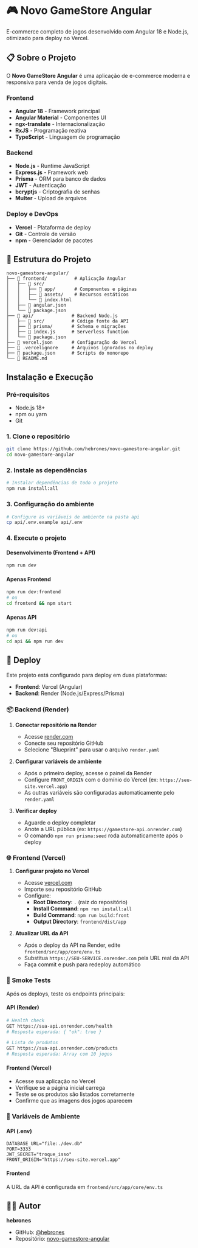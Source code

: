# 🎮 Novo GameStore Angular

E-commerce completo de jogos desenvolvido com Angular 18 e Node.js, otimizado para deploy no Vercel.

## 📋 Sobre o Projeto

O **Novo GameStore Angular** é uma aplicação de e-commerce moderna e responsiva para venda de jogos digitais. 

### Frontend
- **Angular 18** - Framework principal
- **Angular Material** - Componentes UI
- **ngx-translate** - Internacionalização
- **RxJS** - Programação reativa
- **TypeScript** - Linguagem de programação

### Backend
- **Node.js** - Runtime JavaScript
- **Express.js** - Framework web
- **Prisma** - ORM para banco de dados
- **JWT** - Autenticação
- **bcryptjs** - Criptografia de senhas
- **Multer** - Upload de arquivos

### Deploy e DevOps
- **Vercel** - Plataforma de deploy
- **Git** - Controle de versão
- **npm** - Gerenciador de pacotes

## 📁 Estrutura do Projeto

```
novo-gamestore-angular/
├── 📁 frontend/          # Aplicação Angular
│   ├── 📁 src/
│   │   ├── 📁 app/       # Componentes e páginas
│   │   ├── 📁 assets/    # Recursos estáticos
│   │   └── 📄 index.html
│   ├── 📄 angular.json
│   └── 📄 package.json
├── 📁 api/              # Backend Node.js
│   ├── 📁 src/          # Código fonte da API
│   ├── 📁 prisma/       # Schema e migrações
│   ├── 📄 index.js      # Serverless function
│   └── 📄 package.json
├── 📄 vercel.json       # Configuração do Vercel
├── 📄 .vercelignore     # Arquivos ignorados no deploy
├── 📄 package.json      # Scripts do monorepo
└── 📄 README.md
```

##  Instalação e Execução

### Pré-requisitos
- Node.js 18+ 
- npm ou yarn
- Git

### 1. Clone o repositório
```bash
git clone https://github.com/hebrones/novo-gamestore-angular.git
cd novo-gamestore-angular
```

### 2. Instale as dependências
```bash
# Instalar dependências de todo o projeto
npm run install:all
```

### 3. Configuração do ambiente
```bash
# Configure as variáveis de ambiente na pasta api
cp api/.env.example api/.env
```

### 4. Execute o projeto

#### Desenvolvimento (Frontend + API)
```bash
npm run dev
```

#### Apenas Frontend
```bash
npm run dev:frontend
# ou
cd frontend && npm start
```

#### Apenas API
```bash
npm run dev:api
# ou
cd api && npm run dev
```

## 🚀 Deploy

Este projeto está configurado para deploy em duas plataformas:
- **Frontend**: Vercel (Angular)
- **Backend**: Render (Node.js/Express/Prisma)

### 📦 Backend (Render)

1. **Conectar repositório na Render**
   - Acesse [render.com](https://render.com)
   - Conecte seu repositório GitHub
   - Selecione "Blueprint" para usar o arquivo `render.yaml`

2. **Configurar variáveis de ambiente**
   - Após o primeiro deploy, acesse o painel da Render
   - Configure `FRONT_ORIGIN` com o domínio do Vercel (ex: `https://seu-site.vercel.app`)
   - As outras variáveis são configuradas automaticamente pelo `render.yaml`

3. **Verificar deploy**
   - Aguarde o deploy completar
   - Anote a URL pública (ex: `https://gamestore-api.onrender.com`)
   - O comando `npm run prisma:seed` roda automaticamente após o deploy

### 🌐 Frontend (Vercel)

1. **Configurar projeto no Vercel**
   - Acesse [vercel.com](https://vercel.com)
   - Importe seu repositório GitHub
   - Configure:
     - **Root Directory**: `.` (raiz do repositório)
     - **Install Command**: `npm run install:all`
     - **Build Command**: `npm run build:front`
     - **Output Directory**: `frontend/dist/app`

2. **Atualizar URL da API**
   - Após o deploy da API na Render, edite `frontend/src/app/core/env.ts`
   - Substitua `https://SEU-SERVICE.onrender.com` pela URL real da API
   - Faça commit e push para redeploy automático

### 🔧 Smoke Tests

Após os deploys, teste os endpoints principais:

#### API (Render)
```bash
# Health check
GET https://sua-api.onrender.com/health
# Resposta esperada: { "ok": true }

# Lista de produtos
GET https://sua-api.onrender.com/products
# Resposta esperada: Array com 10 jogos
```

#### Frontend (Vercel)
- Acesse sua aplicação no Vercel
- Verifique se a página inicial carrega
- Teste se os produtos são listados corretamente
- Confirme que as imagens dos jogos aparecem

### 📝 Variáveis de Ambiente

#### API (.env)
```env
DATABASE_URL="file:./dev.db"
PORT=3333
JWT_SECRET="troque_isso"
FRONT_ORIGIN="https://seu-site.vercel.app"
```

#### Frontend
A URL da API é configurada em `frontend/src/app/core/env.ts`

## 👨‍💻 Autor

**hebrones**
- GitHub: [@hebrones](https://github.com/hebrones)
- Repositório: [novo-gamestore-angular](https://github.com/hebrones/novo-gamestore-angular)


